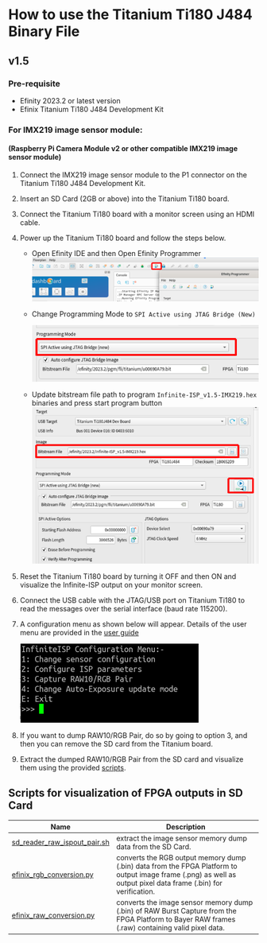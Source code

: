 # How to use the Titanium Ti180 J484 Binary File

## v1.5
### Pre-requisite
- Efinity 2023.2 or latest version
- Efinix Titanium Ti180 J484 Development Kit

### For IMX219 image sensor module:
#### (Raspberry Pi Camera Module v2 or other compatible IMX219 image sensor module)
1. Connect the IMX219 image sensor module to the P1 connector on the Titanium Ti180 J484 Development Kit.
2. Insert an SD Card (2GB or above) into the Titanium Ti180 board.
3. Connect the Titanium Ti180 board with a monitor screen using an HDMI cable.
4. Power up the Titanium Ti180 board and follow the steps below.
    - Open Efinity IDE and then Open Efinity Programmer
    ![](../../doc/user_guide/efinity_programmer.png)
    - Change Programming Mode to `SPI Active using JTAG Bridge (New)`

        ![](../../doc/user_guide/programming_mode.png)
    - Update bitstream file path to program `Infinite-ISP_v1.5-IMX219.hex` binaries and press start program button
    ![](../../doc/user_guide/bitstream_file.png)
5. Reset the Titanium Ti180 board by turning it OFF and then ON and visualize the Infinite-ISP output on your monitor screen.
6. Connect the USB cable with the JTAG/USB port on Titanium Ti180 to read the messages over the serial interface (baud rate 115200).
7. A configuration menu as shown below will appear. Details of the user menu are provided in the [user guide](https://github.com/10x-Engineers/Infinite-ISP_FPGABinaries/blob/main/doc/efinix_ti180/Infinite-ISP%20Configuration%20Menu.md)

    <kbd>![ISP Configuration Menu](/doc/efinix_ti180/v1.5/imx219_user_menu.png)</kbd> 

8. If you want to dump RAW10/RGB Pair, do so by going to option 3, and then you can remove the SD card from the Titanium board.

9. Extract the dumped RAW10/RGB Pair from the SD card and visualize them using the provided [scripts](../../scripts/efinix_ti180).

## Scripts for visualization of FPGA outputs in SD Card
| Name | Description |
| -----| ----- |
| [sd_reader_raw_ispout_pair.sh](../../scripts/efinix_ti180/sd_reader_raw_ispout_pair.sh) | extract the image sensor memory dump data from the SD Card. |
| [efinix_rgb_conversion.py](../../scripts/efinix_ti180/efinix_rgb_conversion.py) | converts the RGB output memory dump (.bin) data from the FPGA Platform to output image frame (.png) as well as output pixel data frame (.bin) for verification. |
| [efinix_raw_conversion.py](../../scripts/efinix_ti180/efinix_raw_conversion.py) | converts the image sensor memory dump (.bin) of RAW Burst Capture from the FPGA Platform to Bayer RAW frames (.raw) containing valid pixel data. |
